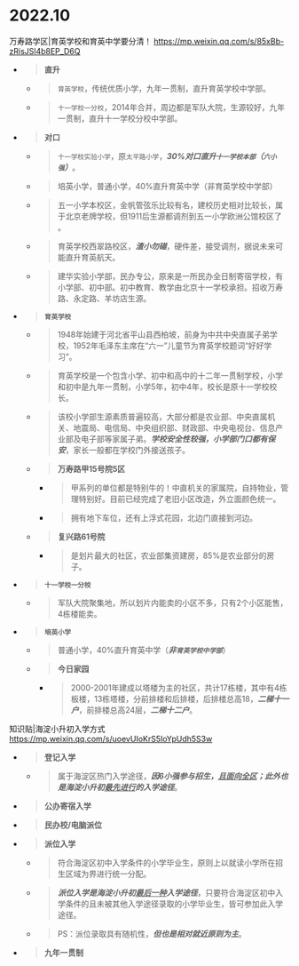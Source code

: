 
# 2022.10

万寿路学区|育英学校和育英中学要分清！ https://mp.weixin.qq.com/s/85xBb-zRisJSl4b8EP_D6Q
- > **直升**
  * > `育英学校`，传统优质小学，九年一贯制，直升育英学校中学部。
  * > `十一学校一分校`，2014年合并，周边都是军队大院，生源较好，九年一贯制，直升十一学校分校中学部。
- > **对口**
  * > `十一学校实验小学`，原`太平路小学`，***30%对口直升`十一学校本部`（`六小强`）***。
  * > 培英小学，普通小学，40%直升育英中学（非育英学校中学部）
  * > 五一小学本校区，金帆管弦乐比较有名，建校历史相对比较长，属于北京老牌学校，但1911后生源都调剂到五一小学欧洲公馆校区了 。
  * > 育英学校西翠路校区，***渣小勿碰***，硬件差，接受调剂，据说未来可能直升育英航天。
  * > 建华实验小学部，民办专公，原来是一所民办全日制寄宿学校，有小学部、初中部。初中教育、教学由北京十一学校承担。招收万寿路、永定路、羊坊店生源。
- > **`育英学校`**
  * > 1948年始建于河北省平山县西柏坡，前身为中共中央直属子弟学校，1952年毛泽东主席在“六一”儿童节为育英学校题词“好好学习”。
  * > 育英学校是一个包含小学、初中和高中的十二年一贯制学校，小学和初中是九年一贯制，小学5年，初中4年，校长是原十一学校校长。
  * > 该校小学部生源素质普遍较高，大部分都是农业部、中央直属机关、地震局、电信局、中央组织部、财政部、中央电视台、信息产业部及电子部等家属子弟。***学校安全性较强，小学部门口都有保安***，家长一般都在学校门外接送孩子。
  * > **万寿路甲15号院5区**
    + > 甲系列的单位都是特别牛的！中直机关的家属院，自持物业，管理特别好。目前已经完成了老旧小区改造，外立面颜色统一。
    + > 拥有地下车位，还有上浮式花园，北边门直接到河边。
  * > **复兴路61号院**
    + > 是划片最大的社区，农业部集资建房，85%是农业部分的房子。
- > **`十一学校一分校`**
  * > 军队大院聚集地，所以划片内能卖的小区不多，只有2个小区能售，4栋楼能卖。
- > **`培英小学`**
  * > 普通小学，40%直升育英中学（***非`育英学校中学部`***）
  * > **今日家园**
    + > 2000-2001年建成以塔楼为主的社区，共计17栋楼，其中有4栋板楼，13栋塔楼，分前排楼和后排楼，后排楼总高18，***二梯十一户***，前排楼总高24层，***二梯十二户***。

知识贴|海淀小升初入学方式 https://mp.weixin.qq.com/s/uoevUIoKrS5IoYpUdh5S3w
- > **登记入学**
  * > 属于海淀区热门入学途径，***因6小强参与招生，<ins>且面向全区</ins>；此外也是海淀小升初<ins>最先进行</ins>的入学途径***。
- > **公办寄宿入学**
- > **民办校/电脑派位**
- > **派位入学**
  * > 符合海淀区初中入学条件的小学毕业生，原则上以就读小学所在招生区域为界进行统一分配。
  * > ***派位入学是海淀小升初<ins>最后一种</ins>入学途径***，只要符合海淀区初中入学条件的且未被其他入学途径录取的小学毕业生，皆可参加此入学途径。
  * > PS：派位录取具有随机性，***但也是相对就近原则为主***。
- > **九年一贯制**
